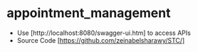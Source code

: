 # appointment_management

* Use [http://localhost:8080/swagger-ui.htm] to access APIs 
* Source Code [https://github.com/zeinabelsharawy/STC/]
